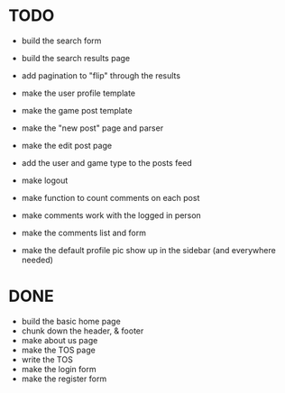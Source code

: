 TODO
====
* build the search form
* build the search results page
* add pagination to "flip" through the results

* make the user profile template
* make the game post template
* make the "new post" page and parser
* make the edit post page

* add the user and game type to the posts feed
* make logout
* make function to count comments on each post
* make comments work with the logged in person
* make the comments list and form
* make the default profile pic show up in the sidebar (and everywhere needed)


DONE
====
* build the basic home page
* chunk down the header, & footer
* make about us page
* make the TOS page
* write the TOS
* make the login form
* make the register form